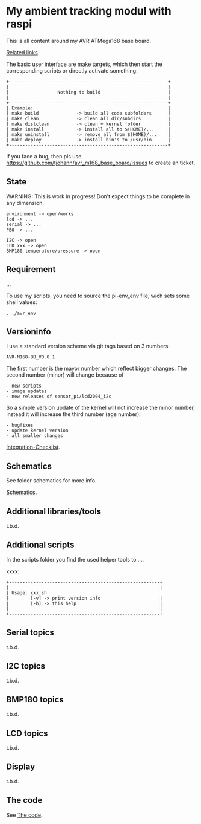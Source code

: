 My ambient tracking modul with raspi
====================================

This is all content around my AVR ATMega168 base board.

[Related links](Documentation/links.md).

The basic user interface are make targets, which then start the corresponding scripts or directly activate something:

	+-----------------------------------------------------------+
	|                                                           |
	|                  Nothing to build                         |
	|                                                           |
	+-----------------------------------------------------------+
	| Example:                                                  |
	| make build              -> build all code subfolders      |
	| make clean              -> clean all dir/subdirs          |
	| make distclean          -> clean + kernel folder          |
	| make install            -> install all to $(HOME)/...     |
	| make uninstall          -> remove all from $(HOME)/...    |
	| make deploy             -> install bin's to /usr/bin      |
	+-----------------------------------------------------------+

If you face a bug, then pls use https://github.com/tjohann/avr_m168_base_board/issues to create an ticket.


State
-----

WARNING: This is work in progress! Don't expect things to be complete in any dimension.

	environment -> open/works
	lcd -> ...
	serial -> ...
	PB0 -> ...

	I2C -> open
	LCD xxx -> open
	BMP180 temperature/pressure -> open


Requirement
-----------

...


To use my scripts, you need to source the pi-env_env file, wich sets some shell values:

	. ./avr_env



Versioninfo
-----------

I use a standard version scheme via git tags based on 3 numbers:

	AVR-M168-BB_V0.0.1

The first number is the mayor number which reflect bigger changes. The second number (minor) will change because of

	- new scripts
	- image updates
	- new releases of sensor_pi/lcd2004_i2c

So a simple version update of the kernel will not increase the minor number, instead it will increase the third number (age number):

	- bugfixes
	- update kernel version
	- all smaller changes

[Integration-Checklist](Documentation/integration_checklist.md).


Schematics
----------

See folder schematics for more info.

[Schematics](schematics/README.md).


Additional libraries/tools
--------------------------

t.b.d.


Additional scripts
------------------

In the scripts folder you find the used helper tools to ....

xxxx:

	+--------------------------------------------------------+
	|                                                        |
	| Usage: xxx.sh
	|        [-v] -> print version info                      |
	|        [-h] -> this help                               |
	|                                                        |
	+--------------------------------------------------------+


Serial topics
-------------

t.b.d.


I2C topics
----------

t.b.d.


BMP180 topics
-------------

t.b.d.


LCD topics
----------

t.b.d.


Display
-------

t.b.d.


The code
--------

See [The code](src/README.md).


